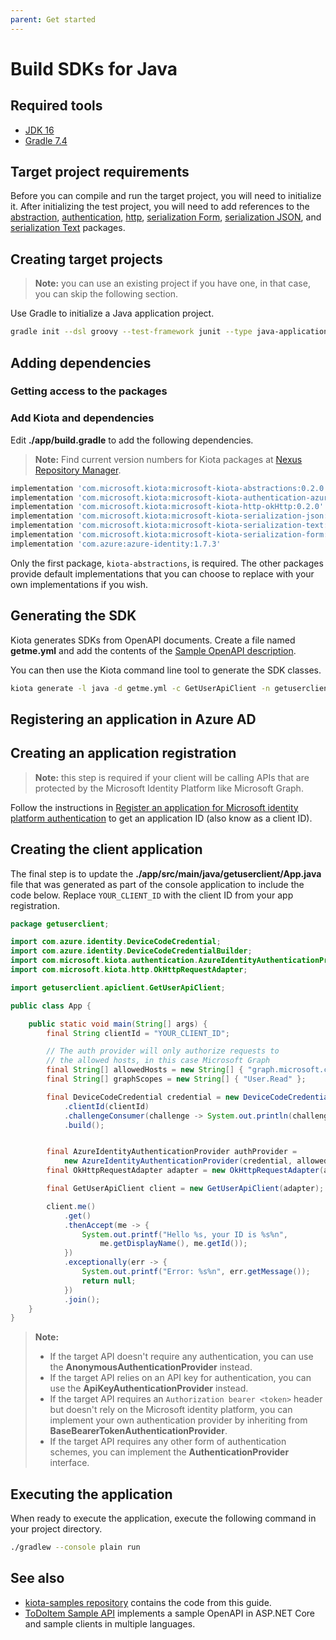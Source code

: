 ```yaml
---
parent: Get started
---
```


# Build SDKs for Java

## Required tools

- [JDK 16](https://adoptopenjdk.net/)
- [Gradle 7.4](https://gradle.org/install/)

## Target project requirements

Before you can compile and run the target project, you will need to initialize it. After initializing the test project, you will need to add references to the [abstraction](https://github.com/microsoft/kiota-java), [authentication](https://github.com/microsoft/kiota-java), [http](https://github.com/microsoft/kiota-java), [serialization Form](https://github.com/microsoft/kiota-java), [serialization JSON](https://github.com/microsoft/kiota-java), and [serialization Text](https://github.com/microsoft/kiota-java) packages.

## Creating target projects

> **Note:** you can use an existing project if you have one, in that case, you can skip the following section.

Use Gradle to initialize a Java application project.

```bash
gradle init --dsl groovy --test-framework junit --type java-application --project-name getuserclient --package getuserclient
```

## Adding dependencies

### Getting access to the packages

### Add Kiota and dependencies

Edit **./app/build.gradle** to add the following dependencies.

> **Note:** Find current version numbers for Kiota packages at [Nexus Repository Manager](https://oss.sonatype.org/).

```groovy
implementation 'com.microsoft.kiota:microsoft-kiota-abstractions:0.2.0'
implementation 'com.microsoft.kiota:microsoft-kiota-authentication-azure:0.2.0'
implementation 'com.microsoft.kiota:microsoft-kiota-http-okHttp:0.2.0'
implementation 'com.microsoft.kiota:microsoft-kiota-serialization-json:0.2.0'
implementation 'com.microsoft.kiota:microsoft-kiota-serialization-text:0.2.0'
implementation 'com.microsoft.kiota:microsoft-kiota-serialization-form:0.2.0'
implementation 'com.azure:azure-identity:1.7.3'
```

Only the first package, `kiota-abstractions`, is required. The other packages provide default implementations that you can choose to replace with your own implementations if you wish.

## Generating the SDK

Kiota generates SDKs from OpenAPI documents. Create a file named **getme.yml** and add the contents of the [Sample OpenAPI description](reference-openapi.md).

You can then use the Kiota command line tool to generate the SDK classes.

```bash
kiota generate -l java -d getme.yml -c GetUserApiClient -n getuserclient.apiclient -o ./app/src/main/java/getuserclient/apiclient
```

## Registering an application in Azure AD

## Creating an application registration

> **Note:** this step is required if your client will be calling APIs that are protected by the Microsoft Identity Platform like Microsoft Graph.

Follow the instructions in [Register an application for Microsoft identity platform authentication](register-app.md) to get an application ID (also know as a client ID).

## Creating the client application

The final step is to update the **./app/src/main/java/getuserclient/App.java** file that was generated as part of the console application to include the code below. Replace `YOUR_CLIENT_ID` with the client ID from your app registration.

```java
package getuserclient;

import com.azure.identity.DeviceCodeCredential;
import com.azure.identity.DeviceCodeCredentialBuilder;
import com.microsoft.kiota.authentication.AzureIdentityAuthenticationProvider;
import com.microsoft.kiota.http.OkHttpRequestAdapter;

import getuserclient.apiclient.GetUserApiClient;

public class App {

    public static void main(String[] args) {
        final String clientId = "YOUR_CLIENT_ID";

        // The auth provider will only authorize requests to
        // the allowed hosts, in this case Microsoft Graph
        final String[] allowedHosts = new String[] { "graph.microsoft.com" };
        final String[] graphScopes = new String[] { "User.Read" };

        final DeviceCodeCredential credential = new DeviceCodeCredentialBuilder()
            .clientId(clientId)
            .challengeConsumer(challenge -> System.out.println(challenge.getMessage()))
            .build();


        final AzureIdentityAuthenticationProvider authProvider =
            new AzureIdentityAuthenticationProvider(credential, allowedHosts, graphScopes);
        final OkHttpRequestAdapter adapter = new OkHttpRequestAdapter(authProvider);

        final GetUserApiClient client = new GetUserApiClient(adapter);

        client.me()
            .get()
            .thenAccept(me -> {
                System.out.printf("Hello %s, your ID is %s%n",
                    me.getDisplayName(), me.getId());
            })
            .exceptionally(err -> {
                System.out.printf("Error: %s%n", err.getMessage());
                return null;
            })
            .join();
    }
}
```

> **Note:**
>
> - If the target API doesn't require any authentication, you can use the **AnonymousAuthenticationProvider** instead.
> - If the target API relies on an API key for authentication, you can use the **ApiKeyAuthenticationProvider** instead.
> - If the target API requires an `Authorization bearer <token>` header but doesn't rely on the Microsoft identity platform, you can implement your own authentication provider by inheriting from **BaseBearerTokenAuthenticationProvider**.
> - If the target API requires any other form of authentication schemes, you can implement the **AuthenticationProvider** interface.

## Executing the application

When ready to execute the application, execute the following command in your project directory.

```bash
./gradlew --console plain run
```

## See also

- [kiota-samples repository](https://github.com/microsoft/kiota-samples/tree/main/get-started/java) contains the code from this guide.
- [ToDoItem Sample API](https://github.com/microsoft/kiota-samples/tree/main/sample-api) implements a sample OpenAPI in ASP.NET Core and sample clients in multiple languages.
